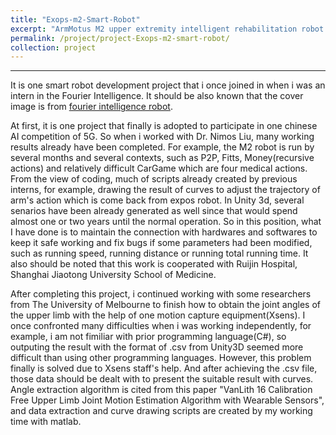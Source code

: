 ```yaml
---
title: "Exops-m2-Smart-Robot"
excerpt: "ArmMotus M2 upper extremity intelligent rehabilitation robot development<br/><img src='/images/Exops-m2-Smart-Robot.png'>"
permalink: /project/project-Exops-m2-smart-robot/
collection: project
---
```


------

It is one smart robot development project that i once joined in when i was an intern in the Fourier Intelligence. It should be also known that the cover image is from [fourier intelligence robot](https://www.fitness-gaming.com/news/health-and-rehab/fourier-m2-enhances-every-stage-of-neurological-rehabilitation.html).

At first, it is one project that finally is adopted to participate in one chinese AI competition of 5G. So when i worked with Dr. Nimos Liu, many working results already have been completed. For example, the M2 robot is run by several months and several contexts, such as P2P, Fitts, Money(recursive actions) and relatively difficult CarGame which are four medical actions. From the view of coding, much of scripts already created by previous interns, for example, drawing the result of curves to adjust the trajectory of arm's action which is come back from expos robot. In Unity 3d, several senarios have been already generated as well since that would spend almost one or two years until the normal operation. So in this position, what I have done is to maintain the connection with hardwares and softwares to keep it safe working and fix bugs if some parameters had been modified, such as running speed, running distance or running total running time. It also should be noted that this work is cooperated with Ruijin Hospital, Shanghai Jiaotong University School of Medicine.

After completing this project, i continued working with some researchers from The University of Melbourne to finish how to obtain the joint angles of the upper limb with the help of one motion capture equipment(Xsens). I once confronted many difficulties when i was working independently, for example, i am not fimiliar with prior programming language(C#), so outputing the result with the format of .csv from Unity3D seemed more difficult than using other programming languages. However, this problem finally is solved due to Xsens staff's help. And after achieving the .csv file, those data should be dealt with to present the suitable result with curves. Angle extraction algorithm is cited from this paper "VanLith 16 Calibration Free Upper Limb Joint Motion Estimation Algorithm with Wearable Sensors", and data extraction and curve drawing scripts are created by my working time with matlab.
